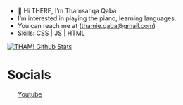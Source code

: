 - 👋 Hi THERE, I’m Thamsanqa Qaba 
- I’m interested in playing the piano, learning languages.
- You can reach me at (thamie.qaba@gmail.com)
- Skills: CSS | JS | HTML




[![THAM! Github Stats](https://github-readme-stats.vercel.app/api?username=THAM2627)](https://github.com/anuraghazra/github-readme-stats)
<!---
THAM2627/THAM2627 is a ✨ special ✨ repository because its `README.md` (this file) appears on your GitHub profile.
You can click the Preview link to take a look at your changes.
--->
<html>
  <h1>Socials</h1>
  <ul>
  <a href="https://www.youtube.com/channel/UCRaLPuaWs-YBk6yNrSFbyeg">Youtube</a>
  </ul>
</html>
